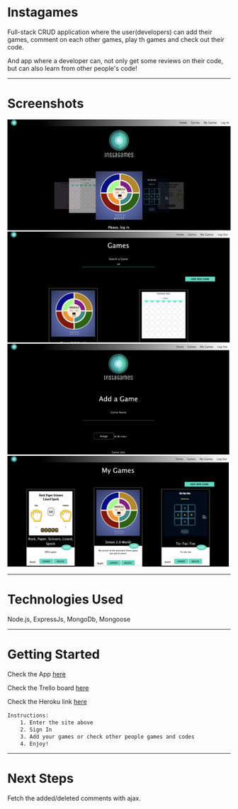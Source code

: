 # Instagames

Full-stack CRUD application where the user(developers) can add their games, comment on each other games, play th games and check out their code.

And app where a developer can, not only get some reviews on their code, but can also learn from other people's code!

---

# Screenshots

<img src="./GamePage/public/images/front-page.png" alt="index page" height="250px" />

<img src="./GamePage/public/images/games-page.png" alt="games page" height="250px" />

<img src="./GamePage/public/images/add-game.png" alt="add a game page" height="250px" />

<img src="./GamePage/public/images/my-games.png" alt="my games page" height="250px" />

---

# Technologies Used

Node.js, ExpressJs, MongoDb, Mongoose

---

# Getting Started

Check the App [here](https://www.example.com)

Check the Trello board [here](https://trello.com/b/XYitKOk0/ga-project-2-games-page)

Check the Heroku link [here](https://myinstagame.herokuapp.com/)

    Instructions:
        1. Enter the site above
        2. Sign In
        3. Add your games or check other people games and codes
        4. Enjoy!

---

# Next Steps

Fetch the added/deleted comments with ajax.
